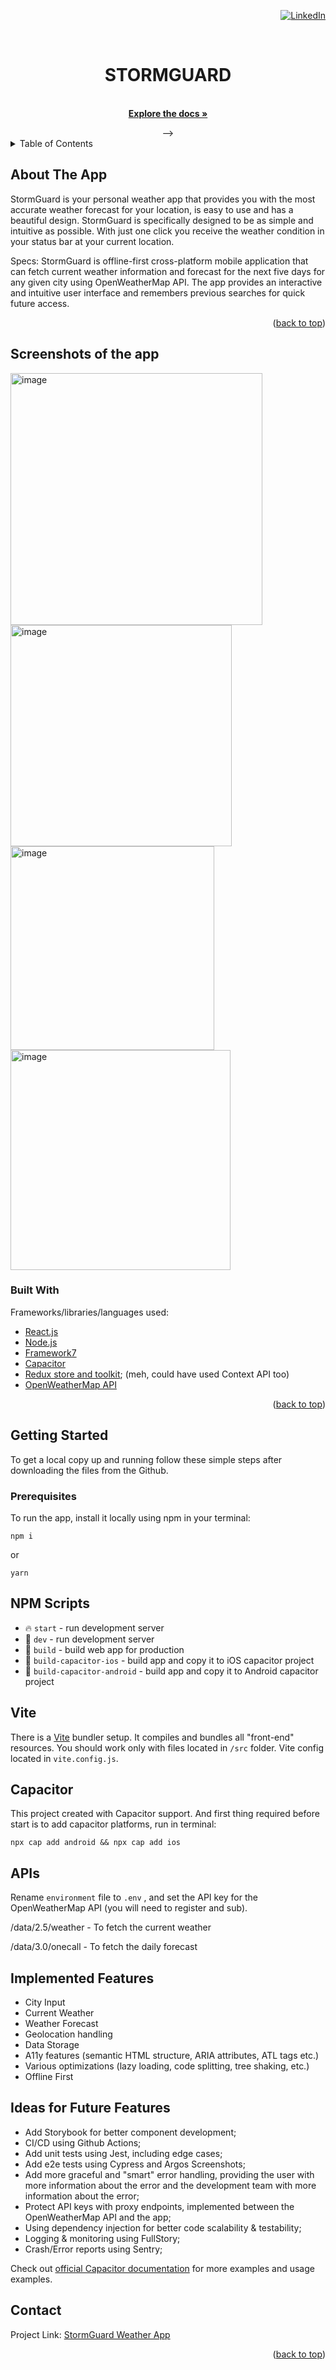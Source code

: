 <div id="top"></div>
<div align="right">

[![LinkedIn][linkedin-shield]][linkedin-url]

</div>
<br />
<div align="center">

  <h1 align="center">STORMGUARD</h1>

  <p align="center">
    <br />
    <a href="https://github.com/dtoxvanilla1991/stormguard"><strong>Explore the docs »</strong></a>
  </p> -->
</div>

<!-- TABLE OF CONTENTS -->
<details>
  <summary>Table of Contents</summary>
  <ol>
    <li>
      <a href="#about-the-app">About The Project</a>
      <ul>
        <li><a href="#built-with">Built With</a></li>
      </ul>
    </li>
    <li>
      <a href="#getting-started">Getting Started</a>
      <ul>
        <li><a href="#prerequisites">Prerequisites</a></li>
      </ul>
    </li>
    <li><a href="#contact">Contact</a></li>
  </ol>
</details>

<!-- ABOUT THE PROJECT -->

## About The App

StormGuard is your personal weather app that provides you with the most accurate weather forecast for your location, is easy to use and has a beautiful design. StormGuard is specifically designed to be as simple and intuitive as possible. With just one click you receive the weather condition in your status bar at your current location.

Specs: StormGuard is offline-first cross-platform mobile application that can fetch current weather information and forecast for the next five days for any given city using OpenWeatherMap API. The app provides an interactive and intuitive user interface and remembers previous searches for quick future access.

<p align="right">(<a href="#top">back to top</a>)</p>

## Screenshots of the app

<img width="403" alt="image" src="https://github.com/dtoxvanilla1991/stormguard/assets/73205087/7971f145-d004-45eb-be7b-421dce2f8a37">
<img width="354" alt="image" src="https://github.com/dtoxvanilla1991/stormguard/assets/73205087/b8b2caf5-613b-43dd-88ff-6d9c96b1dc05">
<img width="326" alt="image" src="https://github.com/dtoxvanilla1991/stormguard/assets/73205087/1357dc47-f89c-41bb-91a5-a948b6d8061f">
<img width="352" alt="image" src="https://github.com/dtoxvanilla1991/stormguard/assets/73205087/5fd2379c-9be9-4ae6-9e98-9d1ebe04bed6">


### Built With

Frameworks/libraries/languages used:

- [React.js](https://react.dev/)
- [Node.js](https://nodejs.org/en/)
- [Framework7](https://framework7.io/react)
- [Capacitor](https://capacitorjs.com/)
- [Redux store and toolkit](https://redux.js.org/); (meh, could have used Context API too)
- [OpenWeatherMap API](https://openweathermap.org/api)


<p align="right">(<a href="#top">back to top</a>)</p>

<!-- screenshots will go here once I finish the app -->

## Getting Started

To get a local copy up and running follow these simple steps after downloading the files from the Github.

### Prerequisites

To run the app, install it locally using npm in your terminal:

```
npm i
```
or
```
yarn
```

## NPM Scripts

* 🔥 `start` - run development server
* 🔧 `dev` - run development server
* 🔧 `build` - build web app for production
* 📱 `build-capacitor-ios` - build app and copy it to iOS capacitor project
* 📱 `build-capacitor-android` - build app and copy it to Android capacitor project

## Vite

There is a [Vite](https://vitejs.dev) bundler setup. It compiles and bundles all "front-end" resources. You should work only with files located in `/src` folder. Vite config located in `vite.config.js`.

## Capacitor

This project created with Capacitor support. And first thing required before start is to add capacitor platforms, run in terminal:

```
npx cap add android && npx cap add ios
```

## APIs

Rename `environment` file to `.env` , and set the API key for the OpenWeatherMap API (you will need to register and sub).

/data/2.5/weather - To fetch the current weather

/data/3.0/onecall - To fetch the daily forecast

## Implemented Features

* City Input
* Current Weather
* Weather Forecast
* Geolocation handling
* Data Storage
* A11y features (semantic HTML structure, ARIA attributes, ATL tags etc.)
* Various optimizations (lazy loading, code splitting, tree shaking, etc.)
* Offline First

## Ideas for Future Features

* Add Storybook for better component development;
* CI/CD using Github Actions;
* Add unit tests using Jest, including edge cases;
* Add e2e tests using Cypress and Argos Screenshots;
* Add more graceful and "smart" error handling, providing the user with more information about the error and the development team with more information about the error;
* Protect API keys with proxy endpoints, implemented between the OpenWeatherMap API and the app;
* Using dependency injection for better code scalability & testability;
* Logging & monitoring using FullStory;
* Crash/Error reports using Sentry;

Check out [official Capacitor documentation](https://capacitorjs.com) for more examples and usage examples.

## Contact

Project Link: [StormGuard Weather App](https://github.com/dtoxvanilla1991/stormguard)

<p align="right">(<a href="#top">back to top</a>)</p>

[linkedin-shield]: https://img.shields.io/badge/-LinkedIn-black.svg?style=for-the-badge&logo=linkedin&colorB=555
[linkedin-url]: https://linkedin.com/in/yuri-avdijevski
